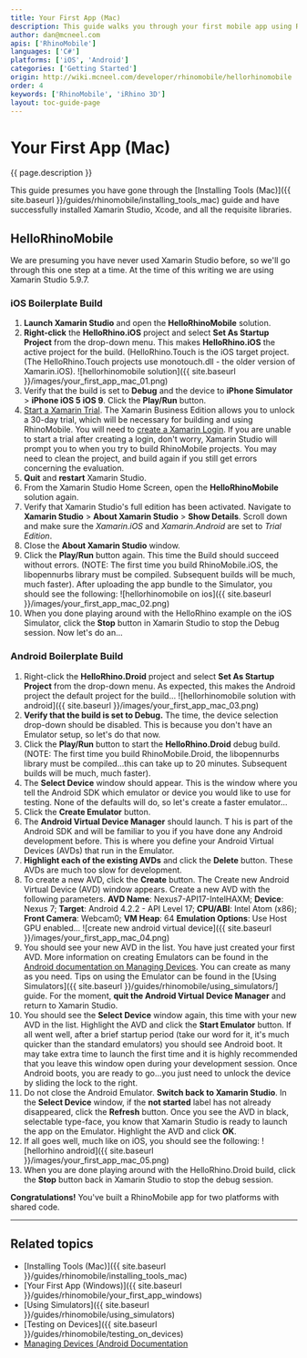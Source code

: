 ```yaml
---
title: Your First App (Mac)
description: This guide walks you through your first mobile app using RhinoMobile and Xamarin Studio on Mac.
author: dan@mcneel.com
apis: ['RhinoMobile']
languages: ['C#']
platforms: ['iOS', 'Android']
categories: ['Getting Started']
origin: http://wiki.mcneel.com/developer/rhinomobile/hellorhinomobile
order: 4
keywords: ['RhinoMobile', 'iRhino 3D']
layout: toc-guide-page
---
```


# Your First App (Mac)

{{ page.description }}

This guide presumes you have gone through the [Installing Tools (Mac)]({{ site.baseurl }}/guides/rhinomobile/installing_tools_mac) guide and have successfully installed Xamarin Studio, Xcode, and all the requisite libraries.

## HelloRhinoMobile

We are presuming you have never used Xamarin Studio before, so we'll go through this one step at a time.  At the time of this writing we are using Xamarin Studio 5.9.7.

### iOS Boilerplate Build

1. **Launch Xamarin Studio** and open the **HelloRhinoMobile** solution.
1. **Right-click** the **HelloRhino.iOS** project and select **Set As Startup Project** from the drop-down menu. This makes **HelloRhino.iOS** the active project for the build. (HelloRhino.Touch is the iOS target project.  (The HelloRhino.Touch projects use monotouch.dll - the older version of Xamarin.iOS).
![hellorhinomobile solution]({{ site.baseurl }}/images/your_first_app_mac_01.png)
1. Verify that the build is set to **Debug** and the device to **iPhone Simulator** > **iPhone iOS 5 iOS 9**. Click the **Play/Run** button.
1. [Start a Xamarin Trial](http://docs.xamarin.com/guides/cross-platform/getting_started/beginning_a_xamarin_trial). The Xamarin Business Edition allows you to unlock a 30-day trial, which will be necessary for building and using RhinoMobile. You will need to [create a Xamarin Login](https://auth.xamarin.com/account/register). If you are unable to start a trial after creating a login, don't worry, Xamarin Studio will prompt you to when you try to build RhinoMobile projects. You may need to clean the project, and build again if you still get errors concerning the evaluation.
1. **Quit** and **restart** Xamarin Studio.
1. From the Xamarin Studio Home Screen, open the **HelloRhinoMobile** solution again.
1. Verify that Xamarin Studio's full edition has been activated. Navigate to **Xamarin Studio** > **About Xamarin Studio** > **Show Details**. Scroll down and make sure the *Xamarin.iOS* and *Xamarin.Android* are set to *Trial Edition*.
1. Close the **About Xamarin Studio** window.
1. Click the **Play/Run** button again. This time the Build should succeed without errors. (NOTE: The first time you build RhinoMobile.iOS, the libopennurbs library must be compiled. Subsequent builds will be much, much faster). After uploading the app bundle to the Simulator, you should see the following:
![hellorhinomobile on ios]({{ site.baseurl }}/images/your_first_app_mac_02.png)
1. When you done playing around with the HelloRhino example on the iOS Simulator, click the **Stop** button in Xamarin Studio to stop the Debug session.  Now let's do an...

### Android Boilerplate Build

1. Right-click the **HelloRhino.Droid** project and select **Set As Startup Project** from the drop-down menu. As expected, this makes the Android project the default project for the build...
![hellorhinomobile solution with android]({{ site.baseurl }}/images/your_first_app_mac_03.png)
1. **Verify that the build is set to Debug.**  The time, the device selection drop-down should be disabled. This is because you don't have an Emulator setup, so let's do that now.
1. Click the **Play/Run** button to start the **HelloRhino.Droid** debug build. (NOTE: The first time you build RhinoMobile.Droid, the libopennurbs library must be compiled…this can take up to 20 minutes. Subsequent builds will be much, much faster).
1. The **Select Device** window should appear. This is the window where you tell the Android SDK which emulator or device you would like to use for testing. None of the defaults will do, so let's create a faster emulator…
1. Click the **Create Emulator** button.
1. The **Android Virtual Device Manager** should launch. T his is part of the Android SDK and will be familiar to you if you have done any Android development before. This is where you define your Android Virtual Devices (AVDs) that run in the Emulator.
1. **Highlight each of the existing AVDs** and click the **Delete** button. These AVDs are much too slow for development.
1. To create a new AVD, click the **Create** button. The Create new Android Virtual Device (AVD) window appears. Create a new AVD with the following parameters. **AVD Name**: Nexus7-API17-IntelHAXM; **Device**: Nexus 7; **Target**: Android 4.2.2 - API Level 17; **CPU/ABI**: Intel Atom (x86); **Front Camera**: Webcam0; **VM Heap**: 64 **Emulation Options**: Use Host GPU enabled...
![create new android virtual device]({{ site.baseurl }}/images/your_first_app_mac_04.png)
1. You should see your new AVD in the list. You have just created your first AVD.  More information on creating Emulators can be found in the [Android documentation on Managing Devices](http://developer.android.com/tools/devices/index.html). You can create as many as you need. Tips on using the Emulator can be found in the [Using Simulators]({{ site.baseurl }}/guides/rhinomobile/using_simulators/] guide.  For the moment, **quit the Android Virtual Device Manager** and return to Xamarin Studio.
1. You should see the **Select Device** window again, this time with your new AVD in the list. Highlight the AVD and click the **Start Emulator** button. If all went well, after a brief startup period (take our word for it, it's much quicker than the standard emulators) you should see Android boot. It may take extra time to launch the first time and it is highly recommended that you leave this window open during your development session. Once Android boots, you are ready to go…you just need to unlock the device by sliding the lock to the right.
1. Do not close the Android Emulator. **Switch back to Xamarin Studio**. In the **Select Device** window, if the **not started** label has not already disappeared, click the **Refresh** button. Once you see the AVD in black, selectable type-face, you know that Xamarin Studio is ready to launch the app on the Emulator.  Highlight the AVD and click **OK**.
1. If all goes well, much like on iOS, you should see the following:
![hellorhino android]({{ site.baseurl }}/images/your_first_app_mac_05.png)
1. When you are done playing around with the HelloRhino.Droid build, click the **Stop** button back in Xamarin Studio to stop the debug session.

**Congratulations!**  You've built a RhinoMobile app for two platforms with shared code.

---

## Related topics

- [Installing Tools (Mac)]({{ site.baseurl }}/guides/rhinomobile/installing_tools_mac)
- [Your First App (Windows)]({{ site.baseurl }}/guides/rhinomobile/your_first_app_windows)
- [Using Simulators]({{ site.baseurl }}/guides/rhinomobile/using_simulators)
- [Testing on Devices]({{ site.baseurl }}/guides/rhinomobile/testing_on_devices)
- [Managing Devices (Android Documentation](http://developer.android.com/tools/devices/index.html)

